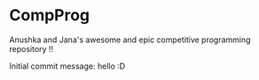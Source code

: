 # CompProg
Anushka and Jana's awesome and epic competitive programming repository !!


Initial commit message: hello :D